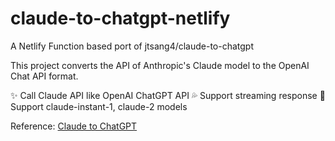# claude-to-chatgpt-netlify

A Netlify Function based port of jtsang4/claude-to-chatgpt

This project converts the API of Anthropic's Claude model to the OpenAI Chat API format.

✨ Call Claude API like OpenAI ChatGPT API
💦 Support streaming response
🐻 Support claude-instant-1, claude-2 models

Reference: [Claude to ChatGPT](https://github.com/jtsang4/claude-to-chatgpt)
